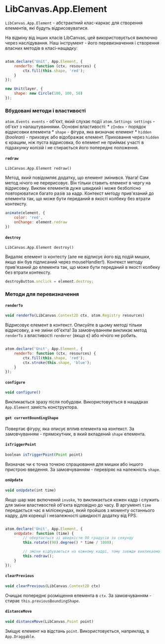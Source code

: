 # LibCanvas.App.Element

`LibCanvas.App.Element` - абстрактний клас-каркас для створення елементів, які будуть відрисовуватися.

На відміну від інших класів LibCanvas, цей використовується виключно через наслідування.
Наш інструмент - його перевизначення і створення власних методів в класі-нащадку:

```js

atom.declare('Unit', App.Element, {
	renderTo: function (ctx, resources) {
		ctx.fill(this.shape, 'red');
	}
});

new Unit(layer, {
	shape: new Circle(100, 100, 50)
});

```

### Вбудовані методи і властивості

`atom.Events events` - об'єкт, який слухає події
`atom.Settings settings` - об'єкт з налаштуваннями. Основні властивості:
	* `zIndex` - порядок відрисовки елемента
	* `shape` - фігура, яка визначає елемент
	* `hidden` (*boolean*) - приховує або відображає елемент. Приховання через `hidden` є кращим, ніж пуста відрисовка, бо елемент не приймає участі в підрахунку колізій і не стирається його попереднє положення.

#### `redraw`

`LibCanvas.App.Element redraw()`

Метод, який повідомляє додатку, що елемент змінився.
Увага! Сам метод нічого не перерисовує. Він тільки ставить елемент в чергу на відрисовку.
Виклик елементів дуже швидкий і може безболісно повторюватися багато разів за кадр.
Контекст методу прив'язаний до елемента так, що може бути переданий в якості колбеку без втрати контексту.

```js
animate(element, {
	color: 'red',
	onChange: element.redraw
})
```

#### `destroy`

`LibCanvas.App.Element destroy()`

Видаляє елемент із контесту (але не відписує його від подій мишки, якщо він був підписаний через mouseHandler!).
Контекст методу прив'язаний до елемента так, що може бути переданий в якості колбеку без втрати контексту.

```js
destroyButton.onclick = element.destroy;
```

### Методи для перевизначення

#### `renderTo`

```js
void renderTo(LibCanvas.Context2D ctx, atom.Registry resources)
```

Відрисовує елемент в контекст. Описуйте в цьому методі тільки відрисовку, а не зміни об'єкта!
За замовчуванням викликає метод `renderTo` з властивості `renderer` (якщо є) або нічого не робить.

```js

atom.declare('Unit', App.Element, {
	renderTo: function (ctx, resources) {
		ctx.fill(this.shape, 'red');
		ctx.stroke(this.shape, 'blue');
	}
});

```

#### `configure`

```js
void configure()
```

Викликається зразу після побудови. Використовується в нащадках `App.Element` замість конструктора.

#### `get currentBoundingShape`

Повертає фігуру, яка описує вплив елемента на контекст.
За замовчуванням - прямокутник, в який вкладений `shape` елемента.

#### `isTriggerPoint`

```js
boolean isTriggerPoint(Point point)
```

Визначає чи є точка точкою спрацювання для мишки або іншого пристрою введення.
За замовчуванням - перевіряє на належність `shape`.

#### `onUpdate`

```js
void onUpdate(int time)
```

Якщо шар має включений `invoke`, то викликається кожен кадр і служить для зміни властивостей об'єкта відповідно до часу.
В аргументі `time` передається час в мілісекундах, який пройшов з моменту останнього кадру, для корекції і незалежності швидкості додатку від FPS.

```js

atom.declare('Unit', App.Element, {
	onUpdate: function (time) {
		// обертається зі швидкістю 90 градусів за секунду
		this.rotate((90).degree() * time / 1000);

		// зміни відбуваються на кожному кадрі, тому завжди викликаємо відрисовку
		this.redraw();
	}
});
```

#### `clearPrevious`

```js
void clearPrevious(LibCanvas.Context2D ctx)
```

Очищає попереднє розміщення елемента в `ctx`.
За замовчуванням - стирає `this.previousBoundingShape`.

#### `distanceMove`

```js
void distanceMove(LibCanvas.Point point)
```

Зміщує елемент на відстань `point`.
Використовується, наприклад, в `App.Draggable`.
